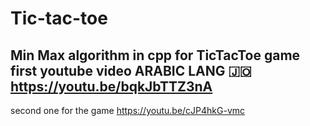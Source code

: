 # Tic-tac-toe
Min Max algorithm in cpp for TicTacToe game
first youtube video
ARABIC LANG :jordan:
https://youtu.be/bqkJbTTZ3nA
------------------------------------
second one for the game 
https://youtu.be/cJP4hkG-vmc
